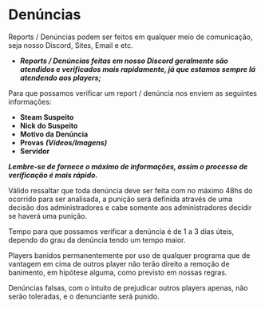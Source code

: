 # Denúncias

Reports / Denúncias podem ser feitos em qualquer meio de comunicação, seja nosso Discord, Sites, Email e etc. 

* _**Reports / Denúncias feitas em nosso Discord geralmente são atendidos e verificados mais rapidamente, já que estamos sempre lá atendendo aos players;**_

Para que possamos verificar um report / denúncia nos enviem as seguintes informações:

* **Steam Suspeito**
* **Nick do Suspeito**
* **Motivo da Denúncia**
* **Provas** _**\(Vídeos/Imagens\)**_
* **Servidor**

_**Lembre-se de fornece o máximo de informações, assim o processo de verificação é mais rápido.**_

Válido ressaltar que toda denúncia deve ser feita com no máximo 48hs do ocorrido para ser analisada, a punição será definida através de uma decisão dos administradores e cabe somente aos administradores decidir se haverá uma punição.

Tempo para que possamos verificar a denúncia é de 1 a 3 dias úteis, dependo do grau da denúncia tendo um tempo maior.

Players banidos permanentemente por uso de qualquer programa que de vantagem em cima de outros player não terão direito a remoção de banimento, em hipótese alguma, como previsto em nossas regras.

Denúncias falsas, com o intuito de prejudicar outros players apenas, não serão toleradas, e o denunciante será punido.

